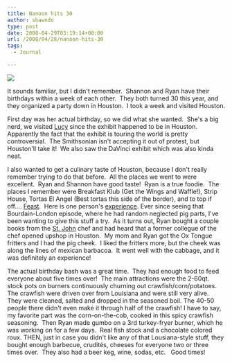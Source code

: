 ```yaml
---
title: Nanoon hits 30
author: shawndo
type: post
date: 2008-04-29T03:19:14+00:00
url: /2008/04/28/nanoon-hits-30
tags:
  - Journal

---
```

![](/images/2008/04/nanoon_houston.jpg)

It sounds familiar, but I didn't remember.  Shannon and Ryan have their birthdays within a week of each other.  They both turned 30 this year, and they organized a party down in Houston.  I took a week and visited Houston.  

First day was her actual birthday, so we did what she wanted.  She's a big nerd, we visited [Lucy][1] since the exhibit happened to be in Houston.  Apparently the fact that the exhibit is touring the world is pretty controversial.  The Smithsonian isn't accepting it out of protest, but Houston'll take it!  We also saw the DaVinci exhibit which was also kinda neat.  

I also wanted to get a culinary taste of Houston, because I don't really remember trying to do that before.  All the places we went to were excellent.  Ryan and Shannon have good taste!  Ryan is a true foodie.  The places I remember were Breakfast Klub (Get the Wings and Waffle!), Strip House, Tortas El Angel (Best tortas this side of the border), and to top if off.... [Feast][2].  Here is one person's [experience][3]. Ever since seeing that Bourdain-London episode, where he had random neglected pig parts, I've been wanting to give this stuff a try.  As it turns out, Ryan bought a couple books from the [St. John][4] chef and had heard that a former collegue of the chef opened upshop in Houston.  My mom and Ryan got the Ox Tongue fritters and I had the pig cheek.  I liked the fritters more, but the cheek was along the lines of mexican barbacoa.  It went well with the cabbage, and it was definitely an experience!  

The actual birthday bash was a great time.  They had enough food to feed everyone about five times over!  The main attractions were the 2-60qt. stock pots on burners continuously churning out crawfish/corn/potatoes.  The crawfish were driven over from Louisiana and were still very alive.  They were cleaned, salted and dropped in the seasoned boil. The 40-50 people there didn't even make it through half of the crawfish! I have to say, my favorite part was the corn-on-the-cob, cooked in this spicy crawfish seasoning.  Then Ryan made gumbo on a 3rd turkey-fryer burner, which he was working on for a few days.  Real fish stock and a chocolate colored roux. THEN, just in case you didn't like any of that Lousiana-style stuff, they bought enough barbecue, crudités, cheeses for everyone two or three times over.  They also had a beer keg, wine, sodas, etc.   Good times!

 [1]: http://en.wikipedia.org/wiki/Lucy_(Australopithecus)
 [2]: http://feasthouston.googlepages.com/home
 [3]: http://foodinhouston.blogspot.com/2008/04/feast-rustic-european-fare.html
 [4]: http://www.stjohnrestaurant.co.uk/
